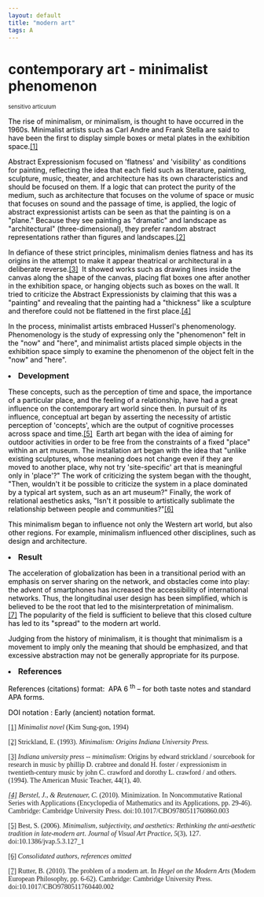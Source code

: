 ```yaml
---
layout: default
title: "modern art"
tags: A
---
```


# contemporary art - minimalist phenomenon
<p><span style="font-size:11px">sensitivo articulum</span></p>

<p><span style="color:#000000">The rise of minimalism, or minimalism, is thought to have occurred in the 1960s. Minimalist artists such as Carl Andre and Frank Stella are said to have been the first to display simple boxes or metal plates in the exhibition space.<a href="#_ftn1" name="_ftnref1" title="">[1]</a></span></p>

<p><span style="color:#000000">Abstract Expressionism focused on &#39;flatness&#39; and &#39;visibility&#39; as conditions for painting, reflecting the idea that each field such as literature, painting, sculpture, music, theater, and architecture has its own characteristics and should be focused on them. If a logic that can protect the purity of the medium, such as architecture that focuses on the volume of space or music that focuses on sound and the passage of time, is applied, the logic of abstract expressionist artists can be seen as that the painting is on a &quot;plane.&quot; Because they see painting as &quot;dramatic&quot; and landscape as &quot;architectural&quot; (three-dimensional), they prefer random abstract representations rather than figures and landscapes.<a href="#_ftn2" name="_ftnref2" title="">[2]</a></span></p>

<p><span style="color:#000000">In defiance of these strict principles, minimalism denies flatness and has its origins in the attempt to make it appear theatrical or architectural in a deliberate&nbsp;reverse.<a href="#_ftn3" name="_ftnref3" title="">[3]</a>&nbsp; It showed works such as drawing lines inside the canvas along the shape of the canvas, placing flat boxes one after another in the exhibition space, or hanging objects such as boxes on the wall. It tried to criticize the Abstract Expressionists by claiming that this was a &quot;painting&quot; and revealing that the painting had a &quot;thickness&quot; like a sculpture and therefore could not be flattened in the first place.<a href="#_ftn4" name="_ftnref4" title="">[4]</a></span></p>

<p><span style="color:#000000">In the process, minimalist artists embraced Husserl&#39;s phenomenology. Phenomenology is the study of expressing only the &quot;phenomenon&quot; felt in the &quot;now&quot; and &quot;here&quot;, and minimalist artists placed simple objects in the exhibition space simply to examine the phenomenon of the object felt in the &quot;now&quot; and &quot;here&quot;. </span></p>

<li><strong><span style="font-size:16px">Development</span></strong></li>
<p></p>

<p><span style="color:#000000">These concepts, such as the perception of time and space, the importance of a particular place, and the feeling of a relationship, have had a great influence on the contemporary art world since then. In pursuit of its influence, conceptual art began by asserting the necessity of artistic perception of &#39;concepts&#39;, which are the output of cognitive processes across space and time.<a href="#_ftn5" name="_ftnref5" title="">[5]</a>&nbsp; Earth art began with the idea of aiming for outdoor activities in order to be free from the constraints of a fixed &quot;place&quot; within an art museum. The installation art began with the idea that &quot;unlike existing sculptures, whose meaning does not change even if they are moved to another place, why not try &#39;site-specific&#39; art that is meaningful only in &#39;place&#39;?&quot; The work of criticizing the system began with the thought, &quot;Then, wouldn&#39;t it be possible to criticize the system in a place dominated by a typical art system, such as an art museum?&quot; Finally, the work of relational aesthetics asks, &quot;Isn&#39;t it possible to artistically sublimate the relationship between people and communities?&quot;<a href="#_ftn6" name="_ftnref6" title="">[6]</a></span></p>

<p><span style="color:#000000">This minimalism began to influence not only the Western art world, but also other regions. For example, minimalism influenced other disciplines, such as design and architecture.</span></p>

<li><strong><span style="font-size:16px">Result</span></strong></li>
<p></p>

<p><span style="color:#000000">The acceleration of globalization has been in a transitional period with an emphasis on server sharing on the network, and obstacles come into play: the advent of smartphones has increased the accessibility of international networks. Thus, the longitudinal user design has been simplified, which is believed to be the root that led to the misinterpretation of minimalism.<a href="#_ftn7" name="_ftnref7" title="">[7]</a>&nbsp;The popularity of the field is sufficient to believe that this closed culture has led to its &quot;spread&quot; to the modern art world.</span></p>

<p><span style="color:#000000">Judging from the history of minimalism, it is thought that minimalism is a movement to imply only the meaning that should be emphasized, and that excessive abstraction may not be generally appropriate for its purpose.</span></p>

<li><strong><span style="font-size:16px">References</span></strong></li>
<p></p>

<p><span style="color:#000000">References (citations) format: &nbsp;APA 6 <sup>th</sup> &ndash; for both taste notes and standard APA forms.</span></p>

<p><span style="color:#000000">DOI notation : Early (ancient) notation format.</span></p>

<p><span style="font-family:Times New Roman,Times,serif"><a href="applewebdata://CB63A60E-6857-44A0-86DE-199830DCEA05#_ftnref1" name="_ftn1" title="">[1]</a> <em>Minimalist novel</em> (Kim Sung-gon, 1994)</span></p>

<p><span style="font-family:Times New Roman,Times,serif"><a href="applewebdata://CB63A60E-6857-44A0-86DE-199830DCEA05#_ftnref2" name="_ftn2" title="">[2]</a> Strickland, E. (1993). <em>Minimalism: Origins Indiana University Press.</em></span></p>

<p><span style="font-family:Times New Roman,Times,serif"><a href="applewebdata://CB63A60E-6857-44A0-86DE-199830DCEA05#_ftnref3" name="_ftn3" title="">[3]</a> <em>I</em><em>ndiana university press -- minimalism</em>: Origins by edward strickland / sourcebook for research in music by phillip D. crabtree and donald H. foster / expressionism in twentieth-century music by john C. crawford and dorothy L. crawford / and others. (1994).&nbsp;The American Music Teacher,&nbsp;44(1), 40.</span></p>

<p><span style="font-family:Times New Roman,Times,serif"><a href="applewebdata://CB63A60E-6857-44A0-86DE-199830DCEA05#_ftnref4" name="_ftn4" title=""><em>[4]</em></a><em> Berstel, J., &amp; Reutenauer, C.</em> (2010). Minimization. In&nbsp;Noncommutative Rational Series with Applications&nbsp;(Encyclopedia of Mathematics and its Applications, pp. 29-46). Cambridge: Cambridge University Press. doi:10.1017/CBO9780511760860.003</span></p>

<p><span style="font-family:Times New Roman,Times,serif"><a href="applewebdata://CB63A60E-6857-44A0-86DE-199830DCEA05#_ftnref5" name="_ftn5" title="">[5]</a> Best, S. (2006). <em>Minimalism, subjectivity, and aesthetics: Rethinking the anti-aesthetic tradition in late-modern art</em>.<em>&nbsp;</em><em>Journal of Visual Art Practice,</em><em>&nbsp;</em><em>5</em>(3), 127. doi:10.1386/jvap.5.3.127_1</span></p>

<p><span style="font-family:Times New Roman,Times,serif"><a href="applewebdata://CB63A60E-6857-44A0-86DE-199830DCEA05#_ftnref6" name="_ftn6" title="">[6]</a> <em>Consolidated authors, references omitted</em></span></p>

<p><span style="font-family:Times New Roman,Times,serif"><a href="applewebdata://CB63A60E-6857-44A0-86DE-199830DCEA05#_ftnref7" name="_ftn7" title="">[7]</a> Rutter, B. (2010). The problem of a modern art. In&nbsp;<em>Hegel on the Modern Arts</em>&nbsp;(Modern European Philosophy, pp. 6-62). Cambridge: Cambridge University Press. doi:10.1017/CBO9780511760440.002</span></p>